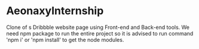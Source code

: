 # AeonaxyInternship
Clone of s Dribbble website page using Front-end and Back-end tools.
We need npm package to run the entire project so it is advised to run command 'npm i' or 'npm install' to get the node modules.
